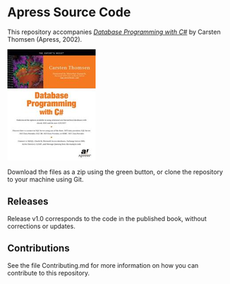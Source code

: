 # Apress Source Code

This repository accompanies [*Database Programming with C#*](http://www.apress.com/9781590590102) by Carsten Thomsen (Apress, 2002).

![Cover image](9781590590102.jpg)

Download the files as a zip using the green button, or clone the repository to your machine using Git.

## Releases

Release v1.0 corresponds to the code in the published book, without corrections or updates.

## Contributions

See the file Contributing.md for more information on how you can contribute to this repository.
